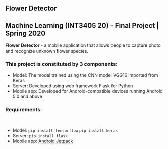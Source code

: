 ## Flower Detector
## Machine Learning (INT3405 20) - Final Project | Spring 2020
**Flower Detector** - a mobile application that allows people to capture photo and recognize unknown flower species.
<h3>This project is constituted by 3 components:</h3>
<ul>
  <li>Model: The model trained using the CNN model VGG16 imported from Keras</li>
  <li>Server: Developed using web framework Flask for Python</li>
  <li>Mobile app: Developed for Android-compatible devices running Android 5.0 and above</li>
</ul>
<h3>Requirements:</h3>
<br>
<ul>
  <li>Model: <code>pip install tensorflow</code> <code>pip install keras</code> </li>
  <li>Server: <code>pip install flask</code> </li>
  <li>Mobile app: <a href="https://developer.android.com/jetpack" title="jetpack">Android Jetpack</a></li>
</ul>
